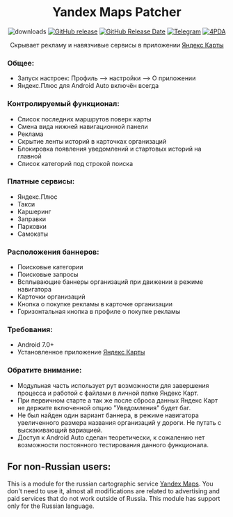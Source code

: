 <div align="center">
<h1>Yandex Maps Patcher</h1>

![downloads](https://img.shields.io/github/downloads/Xposed-Modules-Repo/ru.bluecat.yandexmapspatcher/total)
[![GitHub release](https://img.shields.io/github/v/release/Xposed-Modules-Repo/ru.bluecat.yandexmapspatcher)](https://github.com/Xposed-Modules-Repo/ru.bluecat.yandexmapspatcher/releases)
[![GitHub Release Date](https://img.shields.io/github/release-date/Xposed-Modules-Repo/ru.bluecat.yandexmapspatcher)](https://github.com/Xposed-Modules-Repo/ru.bluecat.yandexmapspatcher/releases)
[![Telegram](https://img.shields.io/badge/Telegram-Channel-blue.svg?logo=telegram)](https://t.me/lsposed_workshop)
[![4PDA](https://img.shields.io/badge/4PDA-Topic-blue)](https://4pda.to/forum/index.php?showtopic=603033&view=findpost&p=126968779)

<p>Скрывает рекламу и навязчивые сервисы в приложении <a href="https://apps.rustore.ru/app/ru.yandex.yandexmaps">Яндекс Карты</a></p>
</div>

### Общее:
- Запуск настроек: Профиль —> настройки —> О приложении
- Яндекс.Плюс для Android Auto включён всегда

### Контролируемый функционал:
- Список последних маршрутов поверх карты
- Смена вида нижней навигационной панели
- Реклама
- Скрытие ленты историй в карточках организаций
- Блокировка появления уведомлений и стартовых историй на главной
- Список категорий под строкой поиска

### Платные сервисы:
- Яндекс.Плюс
- Такси
- Каршеринг
- Заправки
- Парковки
- Самокаты

### Расположения баннеров:
- Поисковые категории
- Поисковые запросы
- Всплывающие баннеры организаций при движении в режиме навигатора
- Карточки организаций
- Кнопка о покупке рекламы в карточке организации
- Горизонтальная кнопка в профиле о покупке рекламы

### Требования:
- Android 7.0+
- Установленное приложение [Яндекс Карты](https://apps.rustore.ru/app/ru.yandex.yandexmaps)

### Обратите внимание:
- Модульная часть использует рут возможности для завершения процесса и работой с файлами в личной папке Яндекс Карт.
- При первичном старте а так же после сброса данных Яндекс Карт не держите включенной опцию "Уведомления" будет баг.
- Не был найден один вариант баннера, в режиме навигатора увеличенного размера названия организаций у дороги. Не путать с выскакивающий вариацией.
- Доступ к Android Auto сделан теоретически, к сожалению нет возможности постоянного тестирования данного функционала.

## For non-Russian users:
This is a module for the russian cartographic service [Yandex Maps](https://play.google.com/store/apps/details?id=ru.yandex.yandexmaps).
You don't need to use it, almost all modifications are related to advertising and paid services that do not work outside of Russia. This module has support only for the Russian language.
